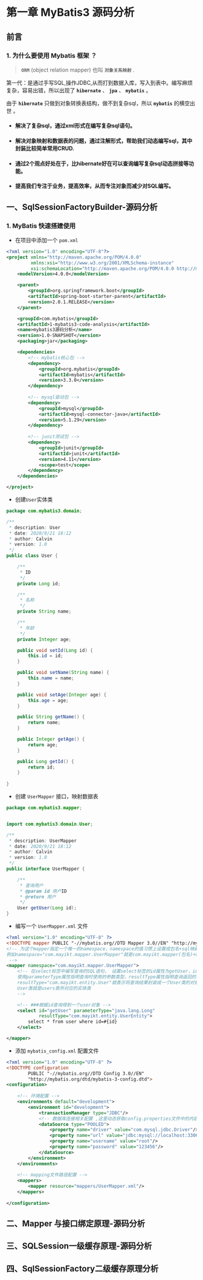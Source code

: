 # 第一章 MyBatis3 源码分析

## 前言

### 1. 为什么要使用 Mybatis 框架 ？

> **`ORM`** (object relation mapper) 也叫 **`对象关系映射`** . 

第一代：是通过手写SQL,操作JDBC,从而打到数据入库，写入到表中。编写麻烦复杂，容易出错，所以出现了  **`hibernate`**  、 **`jpa`** 、 **`mybatis`** 。

由于 **`hibernate`** 只做到对象转换表结构，做不到复杂sql，所以 **`mybatis`**  的横空出世 。

- ####  解决了复杂sql，通过xml形式在编写复杂sql语句。

- ####  解决对象映射和数据表的问题，通过注解形式，帮助我们动态编写sql，其中封装比较简单常用CRUD.

- ####  通过2个观点好处在于，比hibernate好在可以查询编写复杂sql动态拼接等功能。

- #### 提高我们专注于业务，提高效率，从而专注对象而减少对SQL编写。



## 一、SqlSessionFactoryBuilder-源码分析

### 1. MyBatis 快速搭建使用

- 在项目中添加一个 `pom.xml`

```xml
<?xml version="1.0" encoding="UTF-8"?>
<project xmlns="http://maven.apache.org/POM/4.0.0"
         xmlns:xsi="http://www.w3.org/2001/XMLSchema-instance"
         xsi:schemaLocation="http://maven.apache.org/POM/4.0.0 http://maven.apache.org/xsd/maven-4.0.0.xsd">
    <modelVersion>4.0.0</modelVersion>

    <parent>
        <groupId>org.springframework.boot</groupId>
        <artifactId>spring-boot-starter-parent</artifactId>
        <version>2.0.1.RELEASE</version>
    </parent>

    <groupId>com.mybatis</groupId>
    <artifactId>1-mybatis3-code-analysis</artifactId>
    <name>mybatis3源码分析</name>
    <version>1.0-SNAPSHOT</version>
    <packaging>jar</packaging>

    <dependencies>
        <!-- mybatis核心包 -->
        <dependency>
            <groupId>org.mybatis</groupId>
            <artifactId>mybatis</artifactId>
            <version>3.3.0</version>
        </dependency>
        
        <!-- mysql驱动包 -->
        <dependency>
            <groupId>mysql</groupId>
            <artifactId>mysql-connector-java</artifactId>
            <version>5.1.29</version>
        </dependency>
        
        <!-- junit测试包 -->
        <dependency>
            <groupId>junit</groupId>
            <artifactId>junit</artifactId>
            <version>4.11</version>
            <scope>test</scope>
        </dependency>
    </dependencies>

</project>
```

- 创建`User`实体类

```java
package com.mybatis3.domain;

/**
 * description: User
 * date: 2020/9/21 18:12
 * author: Calvin
 * version: 1.0
 */
public class User {

    /**
     * ID
     */
    private Long id;

    /**
     * 名称
     */
    private String name;

    /**
     * 年龄
     */
    private Integer age;

    public void setId(Long id) {
        this.id = id;
    }

    public void setName(String name) {
        this.name = name;
    }

    public void setAge(Integer age) {
        this.age = age;
    }

    public String getName() {
        return name;
    }

    public Integer getAge() {
        return age;
    }

    public Long getId() {
        return id;
    }
    
}
```

- 创建 `UserMapper` 接口，映射数据表

```java
package com.mybatis3.mapper;


import com.mybatis3.domain.User;

/**
 * description: UserMapper
 * date: 2020/9/21 18:12
 * author: Calvin
 * version: 1.0
 */
public interface UserMapper {

    /**
     * 查询用户
     * @param id 用户ID
     * @return 用户
     */
    User getUser(Long id);
}

```

- 编写一个 `UserMapper.xml` 文件

```xml
<?xml version="1.0" encoding="UTF-8" ?>
<!DOCTYPE mapper PUBLIC "-//mybatis.org//DTD Mapper 3.0//EN" "http://mybatis.org/dtd/mybatis-3-mapper.dtd">
<!-- 为这个mapper指定一个唯一的namespace，namespace的值习惯上设置成包名+sql映射文件名，这样就能够保证namespace的值是唯一的
例如namespace="com.mayikt.mapper.UserMapper"就是com.mayikt.mapper(包名)+userMapper(userMapper.xml文件去除后缀)
 -->
<mapper namespace="com.mayikt.mapper.UserMapper">
    <!-- 在select标签中编写查询的SQL语句， 设置select标签的id属性为getUser，id属性值必须是唯一的，不能够重复
    使用parameterType属性指明查询时使用的参数类型，resultType属性指明查询返回的结果集类型
    resultType="com.mayikt.entity.User"就表示将查询结果封装成一个User类的对象返回
    User类就是users表所对应的实体类
    -->

    <!-- ###根据id查询得到一个user对象 -->
    <select id="getUser" parameterType="java.lang.Long"
            resultType="com.mayikt.entity.UserEntity">
        select * from user where id=#{id}
    </select>

</mapper>
```

- 添加 `mybatis_config.xml` 配置文件

```xml
<?xml version="1.0" encoding="UTF-8" ?>
<!DOCTYPE configuration
        PUBLIC "-//mybatis.org//DTD Config 3.0//EN"
        "http://mybatis.org/dtd/mybatis-3-config.dtd">
<configuration>
    
    <!-- 环境配置 -->
    <environments default="development">
        <environment id="development">
            <transactionManager type="JDBC"/>
            <!-- 数据库连接相关配置 ,这里动态获取config.properties文件中的内容-->
            <dataSource type="POOLED">
                <property name="driver" value="com.mysql.jdbc.Driver"/>
                <property name="url" value="jdbc:mysql://localhost:3306/db_mybatis3"/>
                <property name="username" value="root"/>
                <property name="password" value="123456"/>
            </dataSource>
        </environment>
    </environments>
    
    <!-- mapping文件路径配置 -->
    <mappers>
        <mapper resource="mappers/UserMapper.xml"/>
    </mappers>
    
</configuration>
```




## 二、Mapper 与接口绑定原理-源码分析



## 三、SQLSession一级缓存原理-源码分析


## 四、SqlSessionFactory二级缓存原理分析